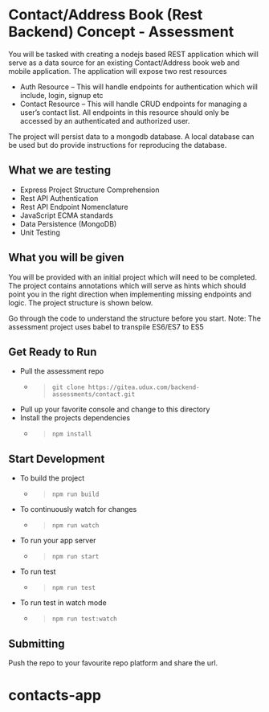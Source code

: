 # Contact/Address Book (Rest Backend) Concept - Assessment

You will be tasked with creating a nodejs based REST application which will serve as a data source for an existing Contact/Address book web and mobile application.
The application will expose two rest resources

- Auth Resource – This will handle endpoints for authentication which will include, login, signup etc
- Contact Resource – This will handle CRUD endpoints for managing a user’s contact list. All endpoints in this resource should only be accessed by an authenticated and authorized user.

The project will persist data to a mongodb database. A local database can be used but do provide instructions for reproducing the database.

## What we are testing

- Express Project Structure Comprehension
- Rest API Authentication
- Rest API Endpoint Nomenclature
- JavaScript ECMA standards
- Data Persistence (MongoDB)
- Unit Testing

## What you will be given

You will be provided with an initial project which will need to be completed. The project contains annotations which will serve as hints which should point you in the right direction when implementing missing endpoints and logic.
The project structure is shown below.

Go through the code to understand the structure before you start.
Note:
The assessment project uses babel to transpile ES6/ES7 to ES5

## Get Ready to Run

- Pull the assessment repo
  - > `git clone https://gitea.udux.com/backend-assessments/contact.git`
- Pull up your favorite console and change to this directory
- Install the projects dependencies
  - > `npm install`

## Start Development

- To build the project
  - > `npm run build`
- To continuously watch for changes
  - > `npm run watch`
- To run your app server
  - > `npm run start`
- To run test
  - > `npm run test`
- To run test in watch mode
  - > `npm run test:watch`

## Submitting

Push the repo to your favourite repo platform and share the url.

# contacts-app
